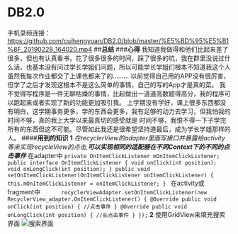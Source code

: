 # DB2.0
手机录频连接：
https://github.com/cuihengyuan/DB2.0/blob/master/%E5%BD%95%E5%B1%8F_20190228_164020.mp4
##**总结**
###**心得**
我知道我做得和他们比起来差了很多，但也有认真看书，花了很多很多的时间，踩了很多的坑，我在群里没说过什么话，也基本没有问过学长学姐们问题，所以可能学长学姐们根本不知道我这个人虽然我每次作业都交了上课也都来了的.........
以前觉得自己用的APP没有很厉害，但学了之后才发现这根本不是这么简单的事情，自己的写的App才是真的菜。
我不觉得写程序是一件无聊枯燥的事情，比起做出一道道高数题得高分，我的程序可以跑起来或者实现了新的功能更加吸引我。
上学期没有学好，课上很多东西都没有明白，这学期事务更多，学的东西会更多，我有足够的动力去学习，但我怕我的时间不够，真的我上大学以来最真切的感受就是
时间不够，我恨不得一下子学完所有的东西但这不可能。尽管如此我还是很希望坚持道最后，成为学长学姐那样的人。
####**用到的知识**
**1**
*在recyclerView的adapter里面写接口并暴露给activity等来实现recycleView的点击,**可以实现相同的适配器在不同Context下的不同的点击事件***
 在adapter中
 ` private OnItemClickListener mOnItemClickListener;
public interface OnItemClickListener {
        void onClick(int position);
        void onLongClick(int position);
    }
    public void setOnItemClickListener(OnItemClickListener onItemClickListener) {
        this.mOnItemClickListener = onItemClickListener;
    } 
     ` 
     在activity或fragment中
`      recyclerViewAdapter.setOnItemClickListener(new RecyclerView_adapter.OnItemClickListener() {
                            @Override
                            public void onClick(int position) {
                                //点击事件
                            }
                            @Override
                            public void onLongClick(int position) {
                                  //长点击事件
                            }
                        });`
 **2**
 使用GridView来填充搜索界面
 ![搜索界面](https://raw.githubusercontent.com/cuihengyuan/DB2.0/master/超级截屏_20190301_164330.png)
 
                        
                        
                        
                        
                        
                        
                        
                        
                        
                        
                        
                        
